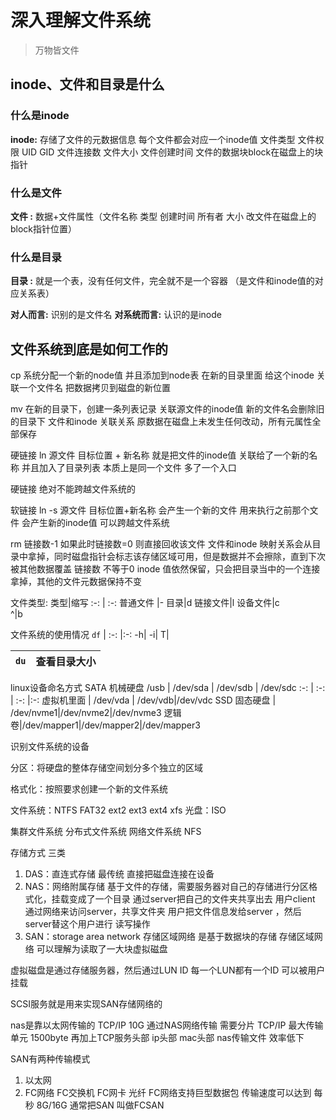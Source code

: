 <div style='display: none'>
  Date: 2022-01-15 22:44:06
  LastEditors: gyg
  LastEditTime: 2022-01-17 18:59:31
  FilePath: \test\1_15@存储.mm.md
</div>

# 深入理解文件系统

>万物皆文件

## inode、文件和目录是什么

### 什么是inode

**inode:** 存储了文件的元数据信息
每个文件都会对应一个inode值
文件类型 文件权限 UID GID 文件连接数 文件大小 文件创建时间 文件的数据块block在磁盘上的块指针

### 什么是文件

 **文件 :**  数据+文件属性（文件名称 类型 创建时间 所有者 大小 改文件在磁盘上的block指针位置）

### 什么是目录

 **目录 :**  就是一个表，没有任何文件，完全就不是一个容器 （是文件和inode值的对应关系表）

**对人而言:** 识别的是文件名
**对系统而言:** 认识的是inode

## 文件系统到底是如何工作的

cp 系统分配一个新的node值 并且添加到node表
在新的目录里面 给这个inode 关联一个文件名
把数据拷贝到磁盘的新位置

mv 在新的目录下，创建一条列表记录 关联源文件的inode值 新的文件名会删除旧的目录下 文件和inode 关联关系
原数据在磁盘上未发生任何改动，所有元属性全部保存

硬链接 ln 源文件 目标位置 + 新名称
就是把文件的inode值 关联给了一个新的名称 并且加入了目录列表
本质上是同一个文件 多了一个入口

硬链接 绝对不能跨越文件系统的

软链接 ln -s 源文件 目标位置+新名称
会产生一个新的文件 用来执行之前那个文件 会产生新的inode值
可以跨越文件系统

rm 链接数-1 如果此时链接数=0 则直接回收该文件
    文件和inode 映射关系会从目录中拿掉，同时磁盘指针会标志该存储区域可用，但是数据并不会擦除，直到下次被其他数据覆盖
链接数 不等于0 inode 值依然保留，只会把目录当中的一个连接拿掉，其他的文件元数据保持不变

文件类型:
类型|缩写
:-: | :-:
普通文件 |-
目录|d
链接文件|l
设备文件|c  
^|b 

文件系统的使用情况
`df` |
:-: |:-:
-h|
-i|
T|

`du`|查看目录大小
:-: | :-:



linux设备命名方式
SATA 机械硬盘 /usb   |  /dev/sda  | /dev/sdb |  /dev/sdc
:-: | :-: | :-: |:-:
虚拟机里面           |   /dev/vda  | /dev/vdb|/dev/vdc
SSD 固态硬盘          | /dev/nvme1|/dev/nvme2|/dev/nvme3
逻辑卷|/dev/mapper1|/dev/mapper2|/dev/mapper3

识别文件系统的设备

分区：将硬盘的整体存储空间划分多个独立的区域

格式化：按照要求创建一个新的文件系统

 文件系统：NTFS FAT32 ext2 ext3 ext4 xfs
 光盘：ISO

 集群文件系统
 分布式文件系统
 网络文件系统 NFS

存储方式 三类

1. DAS：直连式存储 最传统 直接把磁盘连接在设备
2. NAS：网络附属存储 基于文件的存储，需要服务器对自己的存储进行分区格式化，挂载变成了一个目录 通过server把自己的文件夹共享出去 用户client 通过网络来访问server，共享文件夹
用户把文件信息发给server ，然后server替这个用户进行 读写操作
3. SAN：storage area network 存储区域网络 是基于数据块的存储 存储区域网络 可以理解为读取了一大块虚拟磁盘

虚拟磁盘是通过存储服务器，然后通过LUN ID 每一个LUN都有一个ID 可以被用户挂载

SCSI服务就是用来实现SAN存储网络的

nas是靠以太网传输的 TCP/IP
10G 通过NAS网络传输 需要分片 TCP/IP 最大传输单元 1500byte 再加上TCP服务头部 ip头部 mac头部 
nas传输文件 效率低下 


SAN有两种传输模式
1. 以太网
2. FC网络  FC交换机 FC网卡 光纤 FC网络支持巨型数据包 传输速度可以达到 每秒 8G/16G 通常把SAN 叫做FCSAN


